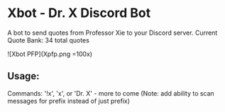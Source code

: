 # Xbot - Dr. X Discord Bot

A bot to send quotes from Professor Xie to your Discord server.
Current Quote Bank: 34 total quotes

![Xbot PFP](Xpfp.png =100x)

## Usage:

Commands: '!x', 'x', or 'Dr. X' - more to come
(Note: add ability to scan messages for prefix instead of just prefix)
